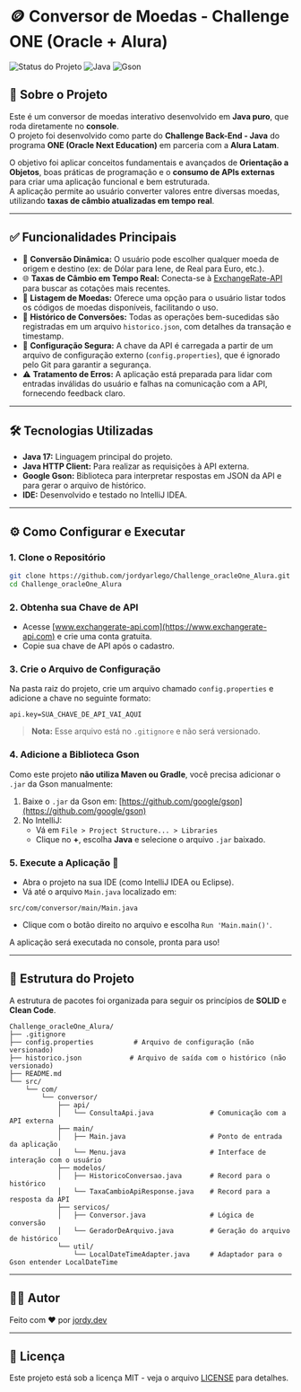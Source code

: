 # 🪙 Conversor de Moedas - Challenge ONE (Oracle + Alura)

![Status do Projeto](https://img.shields.io/badge/Status-Concluído-brightgreen)
![Java](https://img.shields.io/badge/Java-17-blue)
![Gson](https://img.shields.io/badge/Biblioteca-Gson-orange)

## 📖 Sobre o Projeto

Este é um conversor de moedas interativo desenvolvido em **Java puro**, que roda diretamente no **console**.  
O projeto foi desenvolvido como parte do **Challenge Back-End - Java** do programa **ONE (Oracle Next Education)** em parceria com a **Alura Latam**.

O objetivo foi aplicar conceitos fundamentais e avançados de **Orientação a Objetos**, boas práticas de programação e o **consumo de APIs externas** para criar uma aplicação funcional e bem estruturada.  
A aplicação permite ao usuário converter valores entre diversas moedas, utilizando **taxas de câmbio atualizadas em tempo real**.

---

## ✅ Funcionalidades Principais

- 🔄 **Conversão Dinâmica:** O usuário pode escolher qualquer moeda de origem e destino (ex: de Dólar para Iene, de Real para Euro, etc.).
- 🌐 **Taxas de Câmbio em Tempo Real:** Conecta-se à [ExchangeRate-API](https://www.exchangerate-api.com/) para buscar as cotações mais recentes.
- 📃 **Listagem de Moedas:** Oferece uma opção para o usuário listar todos os códigos de moedas disponíveis, facilitando o uso.
- 🧾 **Histórico de Conversões:** Todas as operações bem-sucedidas são registradas em um arquivo `historico.json`, com detalhes da transação e timestamp.
- 🔐 **Configuração Segura:** A chave da API é carregada a partir de um arquivo de configuração externo (`config.properties`), que é ignorado pelo Git para garantir a segurança.
- ⚠️ **Tratamento de Erros:** A aplicação está preparada para lidar com entradas inválidas do usuário e falhas na comunicação com a API, fornecendo feedback claro.

---

## 🛠️ Tecnologias Utilizadas

- **Java 17:** Linguagem principal do projeto.
- **Java HTTP Client:** Para realizar as requisições à API externa.
- **Google Gson:** Biblioteca para interpretar respostas em JSON da API e para gerar o arquivo de histórico.
- **IDE:** Desenvolvido e testado no IntelliJ IDEA.

---

## ⚙️ Como Configurar e Executar

### 1. Clone o Repositório

```bash
git clone https://github.com/jordyarlego/Challenge_oracleOne_Alura.git
cd Challenge_oracleOne_Alura
```

### 2. Obtenha sua Chave de API

- Acesse [www.exchangerate-api.com](https://www.exchangerate-api.com) e crie uma conta gratuita.
- Copie sua chave de API após o cadastro.

### 3. Crie o Arquivo de Configuração

Na pasta raiz do projeto, crie um arquivo chamado `config.properties` e adicione a chave no seguinte formato:

```properties
api.key=SUA_CHAVE_DE_API_VAI_AQUI
```

> **Nota:** Esse arquivo está no `.gitignore` e não será versionado.

### 4. Adicione a Biblioteca Gson

Como este projeto **não utiliza Maven ou Gradle**, você precisa adicionar o `.jar` da Gson manualmente:

1. Baixe o `.jar` da Gson em: [https://github.com/google/gson](https://github.com/google/gson)
2. No IntelliJ:
   - Vá em `File > Project Structure... > Libraries`
   - Clique no **+**, escolha **Java** e selecione o arquivo `.jar` baixado.

### 5. Execute a Aplicação 🚀

- Abra o projeto na sua IDE (como IntelliJ IDEA ou Eclipse).
- Vá até o arquivo `Main.java` localizado em:

```
src/com/conversor/main/Main.java
```

- Clique com o botão direito no arquivo e escolha `Run 'Main.main()'`.

A aplicação será executada no console, pronta para uso!

---

## 📁 Estrutura do Projeto

A estrutura de pacotes foi organizada para seguir os princípios de **SOLID** e **Clean Code**.

```
Challenge_oracleOne_Alura/
├── .gitignore
├── config.properties          # Arquivo de configuração (não versionado)
├── historico.json            # Arquivo de saída com o histórico (não versionado)
├── README.md
└── src/
    └── com/
        └── conversor/
            ├── api/
            │   └── ConsultaApi.java              # Comunicação com a API externa
            ├── main/
            │   ├── Main.java                     # Ponto de entrada da aplicação
            │   └── Menu.java                     # Interface de interação com o usuário
            ├── modelos/
            │   ├── HistoricoConversao.java       # Record para o histórico
            │   └── TaxaCambioApiResponse.java    # Record para a resposta da API
            ├── servicos/
            │   ├── Conversor.java                # Lógica de conversão
            │   └── GeradorDeArquivo.java         # Geração do arquivo de histórico
            └── util/
                └── LocalDateTimeAdapter.java     # Adaptador para o Gson entender LocalDateTime
```

---

## 👨‍💻 Autor

Feito com ❤️ por [jordy.dev](https://github.com/jordyarlego)

---

## 📜 Licença

Este projeto está sob a licença MIT - veja o arquivo [LICENSE](LICENSE) para detalhes.
